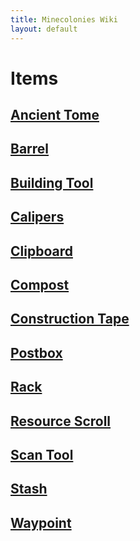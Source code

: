 ```yaml
---
title: Minecolonies Wiki
layout: default
---
```

# Items

## [Ancient Tome](../../source/items/ancient_tome)

## [Barrel](../../source/items/barrel)

## [Building Tool](../../source/items/buildingtool)

## [Calipers](../../source/items/calipers)

## [Clipboard](../../source/items/clipboard)

## [Compost](../../source/items/compost)

## [Construction Tape](../../source/items/constructiontape)

## [Postbox](../../source/items/postbox)

## [Rack](../../source/items/rack)

## [Resource Scroll](../../source/items/resourcescroll)

## [Scan Tool](../../source/items/scantool)

## [Stash](../../source/items/stash)

## [Waypoint](../../source/items/waypoint)
